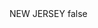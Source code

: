 <?xml version="1.0" encoding="UTF-8"?>
<CustomMetadata xmlns="http://soap.sforce.com/2006/04/metadata">
    <label>NEW JERSEY</label>
    <protected>false</protected>
</CustomMetadata>
